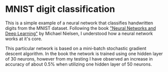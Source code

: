 # MNIST digit classification

This is a simple example of a neural network 
that classifies handwritten digits from the MNIST dataset.
Following the book 
["Neural Networks and Deep Learning"](neuralnetworksanddeeplearning.com) 
by Michael Nielsen, I understood how a neural network works at
it's core.

This particular network is based on a mini-batch stochastic
gradient descent algorithm.
In the book the network is trained using one hidden layer of 
30 neurons, however from my testing I have observed an increase
in accuracy of about 0.5% when utilizing one hidden layer of 50
neurons.
